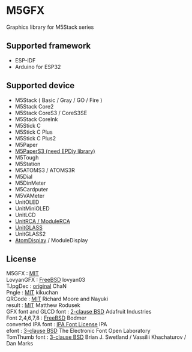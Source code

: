 # M5GFX

Graphics library for M5Stack series  

Supported framework  
----------------
- ESP-IDF
- Arduino for ESP32


Supported device  
----------------
- M5Stack ( Basic / Gray / GO / Fire )
- M5Stack Core2
- M5Stack CoreS3 / CoreS3SE
- M5Stack CoreInk
- M5Stick C
- M5Stick C Plus
- M5Stick C Plus2
- M5Paper
- [M5PaperS3 (need EPDiy library) ](docs/M5PaperS3.md)
- M5Tough
- M5Station
- M5ATOMS3 / ATOMS3R
- M5Dial
- M5DinMeter
- M5Cardputer
- M5VAMeter
- UnitOLED
- UnitMiniOLED
- UnitLCD
- [UnitRCA / ModuleRCA](docs/UnitRCA.md)
- [UnitGLASS](docs/UnitGLASS.md)
- UnitGLASS2
- [AtomDisplay](docs/ATOMDisplay.md) / ModuleDisplay


License
----------------
M5GFX : [MIT](LICENSE)  
LovyanGFX : [FreeBSD](https://github.com/lovyan03/LovyanGFX/blob/master/license.txt) lovyan03  
TJpgDec : [original](src/lgfx/utility/lgfx_tjpgd.c) ChaN  
Pngle : [MIT](https://github.com/kikuchan/pngle/blob/master/LICENSE) kikuchan  
QRCode : [MIT](https://github.com/ricmoo/QRCode/blob/master/LICENSE.txt) Richard Moore and Nayuki  
result : [MIT](https://github.com/bitwizeshift/result/blob/master/LICENSE) Matthew Rodusek  
GFX font and GLCD font : [2-clause BSD](https://github.com/adafruit/Adafruit-GFX-Library/blob/master/license.txt) Adafruit Industries  
Font 2,4,6,7,8 :  [FreeBSD](https://github.com/Bodmer/TFT_eSPI/blob/master/license.txt) Bodmer  
converted IPA font : [IPA Font License](src/lgfx/Fonts/IPA/IPA_Font_License_Agreement_v1.0.txt) IPA  
efont : [3-clause BSD](src/lgfx/Fonts/efont/COPYRIGHT.txt) The Electronic Font Open Laboratory  
TomThumb font : [3-clause BSD](src/lgfx/Fonts/GFXFF/TomThumb.h) Brian J. Swetland / Vassilii Khachaturov / Dan Marks  


